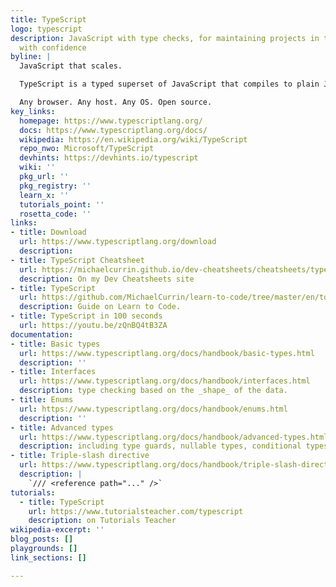 ```yaml
---
title: TypeScript
logo: typescript
description: JavaScript with type checks, for maintaining projects in the long term
  with confidence
byline: |
  JavaScript that scales.

  TypeScript is a typed superset of JavaScript that compiles to plain JavaScript.

  Any browser. Any host. Any OS. Open source.
key_links:
  homepage: https://www.typescriptlang.org/
  docs: https://www.typescriptlang.org/docs/
  wikipedia: https://en.wikipedia.org/wiki/TypeScript
  repo_nwo: Microsoft/TypeScript
  devhints: https://devhints.io/typescript
  wiki: ''
  pkg_url: ''
  pkg_registry: ''
  learn_x: ''
  tutorials_point: ''
  rosetta_code: ''
links:
- title: Download
  url: https://www.typescriptlang.org/download
  description: 
- title: TypeScript Cheatsheet
  url: https://michaelcurrin.github.io/dev-cheatsheets/cheatsheets/typescript/
  description: On my Dev Cheatsheets site
- title: TypeScript
  url: https://github.com/MichaelCurrin/learn-to-code/tree/master/en/topics/scripting_languages/TypeScript
  description: Guide on Learn to Code.
- title: TypeScript in 100 seconds
  url: https://youtu.be/zQnBQ4tB3ZA
documentation:
- title: Basic types
  url: https://www.typescriptlang.org/docs/handbook/basic-types.html
  description: ''
- title: Interfaces
  url: https://www.typescriptlang.org/docs/handbook/interfaces.html
  description: type checking based on the _shape_ of the data.
- title: Enums
  url: https://www.typescriptlang.org/docs/handbook/enums.html
  description: ''
- title: Advanced types
  url: https://www.typescriptlang.org/docs/handbook/advanced-types.html
  description: including type guards, nullable types, conditional types.
- title: Triple-slash directive
  url: https://www.typescriptlang.org/docs/handbook/triple-slash-directives.html
  description: |
    `/// <reference path="..." />`
tutorials:
  - title: TypeScript
    url: https://www.tutorialsteacher.com/typescript
    description: on Tutorials Teacher
wikipedia-excerpt: ''
blog_posts: []
playgrounds: []
link_sections: []

---
```


